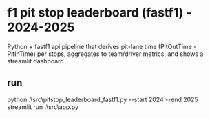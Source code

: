 # f1 pit stop leaderboard (fastf1) - 2024-2025

Python + fastf1 api pipeline that derives pit-lane time (PitOutTime - PitInTime) per stops, aggregates to team/driver metrics, and shows a streamlit dashboard

## run
python .\src\pitstop_leaderboard_fastf1.py --start 2024 --end 2025
streamlit run .\src\app.py
